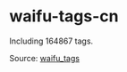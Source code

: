 # waifu-tags-cn

Including 164867 tags.

Source: [waifu_tags](https://github.com/nini22P/waifu_tags)
